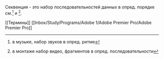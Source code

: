 Секвенция - это набор последовательностей данных в опред. порядке см.[^1] и [^2].


[^1]:в музыке, набор звуков в опред. ритме
[^2]:в монтаже набор видео, фрагментов в опред. последовательности


[[Термины]] [[Inbox/Study/Programs/Adobe 1/Adobe Premier Pro/Adobe Premier Pro]]


	



